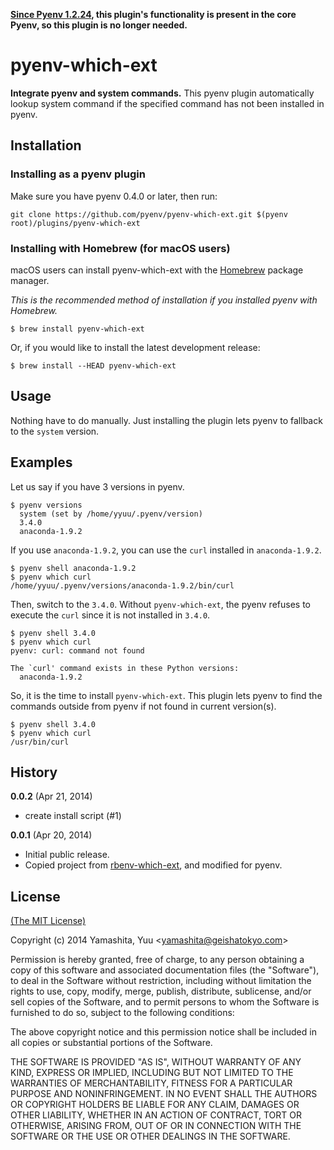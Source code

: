 **[Since Pyenv 1.2.24](https://github.com/pyenv/pyenv/pull/1797), this plugin's functionality is present in the core Pyenv, so this plugin is no longer needed.**

# pyenv-which-ext

**Integrate pyenv and system commands.** This pyenv plugin automatically
lookup system command if the specified command has not been installed in
pyenv.

## Installation

### Installing as a pyenv plugin

Make sure you have pyenv 0.4.0 or later, then run:

    git clone https://github.com/pyenv/pyenv-which-ext.git $(pyenv root)/plugins/pyenv-which-ext


### Installing with Homebrew (for macOS users)

macOS users can install pyenv-which-ext with the
[Homebrew](http://brew.sh) package manager.

*This is the recommended method of installation if you installed pyenv
 with Homebrew.*

```
$ brew install pyenv-which-ext
```

Or, if you would like to install the latest development release:

```
$ brew install --HEAD pyenv-which-ext
```

## Usage

Nothing have to do manually. Just installing the plugin lets pyenv to fallback to the `system` version.

## Examples

Let us say if you have 3 versions in pyenv.

```
$ pyenv versions
  system (set by /home/yyuu/.pyenv/version)
  3.4.0
  anaconda-1.9.2
```

If you use `anaconda-1.9.2`, you can use the `curl` installed in `anaconda-1.9.2`.

```
$ pyenv shell anaconda-1.9.2
$ pyenv which curl
/home/yyuu/.pyenv/versions/anaconda-1.9.2/bin/curl
```

Then, switch to the `3.4.0`. Without `pyenv-which-ext`, the pyenv refuses to execute the `curl` since it is not installed in `3.4.0`.

```
$ pyenv shell 3.4.0
$ pyenv which curl
pyenv: curl: command not found

The `curl' command exists in these Python versions:
  anaconda-1.9.2

```

So, it is the time to install `pyenv-which-ext`. This plugin lets pyenv to find the commands outside from pyenv if not found in current version(s).

```
$ pyenv shell 3.4.0
$ pyenv which curl
/usr/bin/curl
```

## History

**0.0.2** (Apr 21, 2014)

* create install script (#1)

**0.0.1** (Apr 20, 2014)

* Initial public release.
* Copied project from [rbenv-which-ext](https://github.com/yyuu/rbenv-which-ext), and modified for pyenv.

## License

[(The MIT License)](LICENSE)

Copyright (c) 2014 Yamashita, Yuu <<yamashita@geishatokyo.com>>

Permission is hereby granted, free of charge, to any person obtaining
a copy of this software and associated documentation files (the
"Software"), to deal in the Software without restriction, including
without limitation the rights to use, copy, modify, merge, publish,
distribute, sublicense, and/or sell copies of the Software, and to
permit persons to whom the Software is furnished to do so, subject to
the following conditions:

The above copyright notice and this permission notice shall be
included in all copies or substantial portions of the Software.

THE SOFTWARE IS PROVIDED "AS IS", WITHOUT WARRANTY OF ANY KIND,
EXPRESS OR IMPLIED, INCLUDING BUT NOT LIMITED TO THE WARRANTIES OF
MERCHANTABILITY, FITNESS FOR A PARTICULAR PURPOSE AND
NONINFRINGEMENT. IN NO EVENT SHALL THE AUTHORS OR COPYRIGHT HOLDERS BE
LIABLE FOR ANY CLAIM, DAMAGES OR OTHER LIABILITY, WHETHER IN AN ACTION
OF CONTRACT, TORT OR OTHERWISE, ARISING FROM, OUT OF OR IN CONNECTION
WITH THE SOFTWARE OR THE USE OR OTHER DEALINGS IN THE SOFTWARE.
